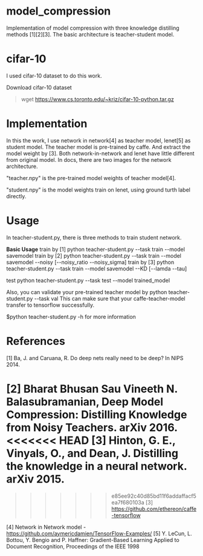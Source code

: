 # model_compression
Implementation of model compression with three knowledge distilling methods [1][2][3].
The basic architecture is teacher-student model.

# cifar-10 
I used cifar-10 dataset to do this work.

Download cifar-10 dataset
> wget https://www.cs.toronto.edu/~kriz/cifar-10-python.tar.gz

# Implementation
In this the work, I use network in network[4] as teacher model, lenet[5] as student model.
The teacher model is pre-trained by caffe. And extract the model weight by [3].
Both network-in-network and lenet have little different from original model.
In docs, there are two images for the network architecture.

"teacher.npy" is the pre-trained model weights of teacher model[4].

"student.npy" is the model weights train on lenet, using ground turth label directly.


# Usage
In teacher-student.py, there is three methods to train student network.

**Basic Usage**
train by [1]
python  teacher-student.py --task train --model savemodel
train by [2]
python  teacher-student.py --task train --model savemodel --noisy [--noisy_ratio --noisy_sigma]
train by [3]
python  teacher-student.py --task train --model savemodel --KD [--lamda --tau]

test 
python  teacher-student.py --task test --model trained_model

Also, you can validate your pre-trained teacher model by 
python  teacher-student.py --task val
This can make sure that your caffe-teacher-model transfer to tensorflow successfully.

$python teacher-student.py -h for more information




# References
[1] Ba, J. and Caruana, R. Do deep nets really need to be deep? In NIPS 2014. 

[2] Bharat Bhusan Sau Vineeth N. Balasubramanian, Deep Model Compression: Distilling Knowledge from Noisy Teachers. arXiv 2016.
<<<<<<< HEAD
[3] Hinton, G. E., Vinyals, O., and Dean, J. Distilling the knowledge in a neural network. arXiv 2015.
=======

>>>>>>> e85ee92c40d85bd11f6addaffacf5ea7f680103a
[3] https://github.com/ethereon/caffe-tensorflow

[4] Network in Network model - https://github.com/aymericdamien/TensorFlow-Examples/
[5] Y. LeCun, L. Bottou, Y. Bengio and P. Haffner: Gradient-Based Learning Applied to Document Recognition, Proceedings of the IEEE 1998

